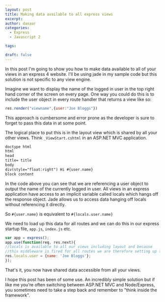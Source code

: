 ```yaml
---
layout: post
title: Making data available to all express views
excerpt:
author: daxaar
categories:
  - Express
  - Javascript 2

tags:

draft: false
---
```

In this post I'm going to show you how to make data available to all of your views in an express 4 website. I'll be using jade in my sample code but this solution is not specific to any view engine.

Imagine we want to display the name of the logged in user in the top right hand corner of the screen on every page. One way you could do this is to include the user object in every route handler that returns a view like so:

~~~ javascript
res.render("viewname",{user:"Joe Bloggs"})
~~~

This approach is cumbersome and error prone as the developer is sure to forget to pass this data in at some point.

The logical place to put this is in the layout view which is shared by all your other views. Think `_ViewStart.cshtml` in an ASP.NET MVC application.

~~~ html
doctype html
html
head
title= title
body
div(style="float:right") Hi #{user.name}
block content
~~~

In the code above you can see that we are referencing a user object to output the name of the currently logged in user. All views in an express application have access to an implicit variable called locals which hangs off the response object. Jade allows us to access data hanging off locals without referencing it directly.

So `#{user.name}` is equivalent to `#{locals.user.name}`

We need to load up this data for all routes and we can do this in our express startup file, `app.js`, `index.js` etc.

~~~ javascript
var app = express();
app.use(function(req, res,next){
//locals is available to all our views including layout and because  
//this middleware is fired for all routes we are therefore setting up the user for every view.
res.locals.user = {name: 'Joe Bloggs'};
});
~~~

That's it, you now have shared data accessible from all your views.

I hope this post has been of some use. An incredibly simple solution but if like me you're often switching between ASP.NET MVC and Node/Express, you sometimes need to take a step back and remember to "think inside the framework".
